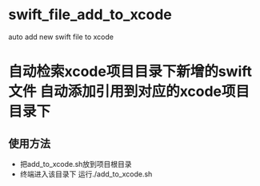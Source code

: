 # swift_file_add_to_xcode
auto add new swift file to xcode
# 自动检索xcode项目目录下新增的swift文件  自动添加引用到对应的xcode项目目录下 
## 使用方法
- 把add_to_xcode.sh放到项目根目录
- 终端进入该目录下 运行./add_to_xcode.sh
